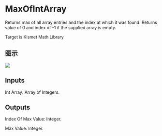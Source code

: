 # MaxOfIntArray

Returns max of all array entries and the index at which it was found. Returns value of 0 and index of -1 if the supplied array is empty.

Target is Kismet Math Library

## 图示

![]($-20221218-19504905.png)

## Inputs

Int Array: Array of Integers.  

## Outputs

Index Of Max Value: Integer.

Max Value: Integer.

